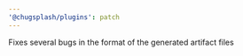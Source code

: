 ```yaml
---
'@chugsplash/plugins': patch
---
```


Fixes several bugs in the format of the generated artifact files
